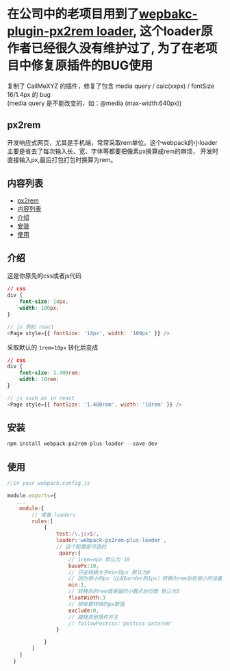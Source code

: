 # 在公司中的老项目用到了[wepbakc-plugin-px2rem loader](https://www.npmjs.com/package/webpack-px-to-rem), 这个loader原作者已经很久没有维护过了, 为了在老项目中修复原插件的BUG使用

复制了 CallMeXYZ 的插件，修复了包含 media query / calc(xxpx) /  fontSize  16/1.4px  的 bug  
(media query 是不能改变的，如：@media (max-width:640px))

## px2rem

开发响应式网页，尤其是手机端，常常采取rem单位。这个webpack的小loader主要是省去了每次输入长、宽、字体等都要把像素px换算成rem的麻烦，
开发时直接输入px,最后打包打包时换算为rem。

## 内容列表
- [px2rem](#px2rem)
- [内容列表](#内容列表)
- [介绍](#介绍)
- [安装](#安装)
- [使用](#使用)

## 介绍
这是你原先的css或者js代码
```css
// css
div {
    font-size: 14px;
    width: 100px;
}
```
```javascript
// js 例如 react
<Page style={{ fontSize: '14px', width: '100px' }} />
```
采取默认的 `1rem=10px` 转化后变成
```css
// css
div {
    font-size: 1.400rem;
    width: 10rem;
}
```
```javascript
// js such as in react
<Page style={{ fontSize: '1.400rem', width: '10rem' }} />
```

## 安装
```javascript
npm install webpack-px2rem-plus-loader --save-dev
```

## 使用
```javascript
//in your webpack.config.js

module.exports={
   ...
    module:{
        // 或者 loaders
        rules:[
            {
                test:/\.jsx$/,
                loader:'webpack-px2rem-plus-loader',
                // 这个配置是可选的
                 query:{
                    // 1rem=npx 默认为 10
                    basePx:10,
                    // 只会转换大于min的px 默认为0
                    // 因为很小的px（比如border的1px）转换为rem后在很小的设备上结果会小于1px，有的设备就会不显示
                    min:1,
                    // 转换后的rem值保留的小数点后位数 默认为3
                    floatWidth:3
                    // 排除要转换的px数值
                    exclude:0,
                    // 跟随其他插件开关
                    // followPostcss:'postcss-pxtorem'
                }

            }
        ]
    }
  }
```

